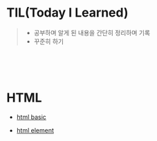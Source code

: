 # TIL(Today I Learned)

>* 공부하며 알게 된 내용을 간단히 정리하며 기록
>* 꾸준히 하기

<br>
<br>
<br>

# HTML
* [html basic][htmlbasiclink]

[htmlbasiclink]: https://github.com/saehakim/TIL/blob/main/HTML/html%20basic.md 
* [html element][htmlelementlink]

[htmlelementlink]: https://github.com/saehakim/TIL/blob/main/HTML/html%20element.md


